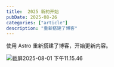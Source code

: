 ```yaml
---
title:  2025 新的开始
pubDate: 2025-08-26
categories: ["article"]
description: "重新搭建了博客"
---
```


使用 Astro 重新搭建了博客，开始更新内容。

![截屏2025-08-01 下午11.15.46](http://img.qust.me/uPic/%E6%88%AA%E5%B1%8F2025-08-01%20%E4%B8%8B%E5%8D%8811.15.46.png)